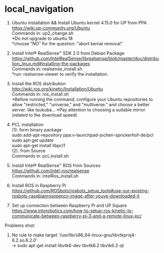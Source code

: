 # local_navigation

1. Ubuntu installation && Install Ubuntu kernel 4.15.0 for UP from PPA  
https://wiki.up-community.org/Ubuntu  
Commands in: up2_change.sh  
*Do not upgrade to ubuntu 18  
*choose "NO" for the question: "abort kernal removal"

2. Install Intel® RealSense™ SDK 2.0 from Debian Package  
https://github.com/IntelRealSense/librealsense/blob/master/doc/distribution_linux.md#installing-the-packages  
Commands in: realsense_install.sh  
*run: realsense-viewer to verify the installation.

3.  Install the ROS distribution  
http://wiki.ros.org/kinetic/Installation/Ubuntu  
Commands in: ros_install.sh  
*Before running the command, configure your Ubuntu repositories to allow "restricted," "universe," and "multiverse." and choose a better server: like tsukuba…
*Pay attention to choosing a suitable mirror (related to the download speed)

4. PCL installation  
(1). form binary package  
  sudo add-apt-repository ppa:v-launchpad-jochen-sprickerhof-de/pcl  
  sudo apt-get update  
  sudo apt-get install libpcl1  
(2). from Source  
  Commands in: pcl_install.sh
  
5.  Install Intel® RealSense™ ROS from Sources  
https://github.com/intel-ros/realsense  
Commands in: intelRos_install.sh

6. Install ROS in Raspberry Pi  
https://github.com/ROSbots/rosbots_setup_tools#use-our-existing-rosbots-raspbianrosopencv-image-after-youve-downloaded-it

7. Set up connection between Raspberry Pi and UP Square  
https://www.intorobotics.com/how-to-setup-ros-kinetic-to-communicate-between-raspberry-pi-3-and-a-remote-linux-pc/


Problems shot:  
1. No rule to make target '/usr/lib/x86_64-linux-gnu/libvtkproj4-6.2.so.6.2.0'  
-> sudo apt-get install libvtk6-dev libvtk6.2 libvtk6.2-qt
